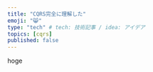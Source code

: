```yaml
---
title: "CQRS完全に理解した"
emoji: "😸"
type: "tech" # tech: 技術記事 / idea: アイデア
topics: [cqrs]
published: false
---
```


hoge
